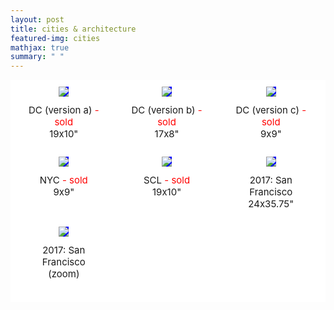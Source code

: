```yaml
---
layout: post
title: cities & architecture
featured-img: cities
mathjax: true
summary: " "
---
```



<html>
<head>
<style>
.grid-container {
  display: grid;
  grid-template-columns: auto auto auto;
  background-color: white;
  grid-column-gap: 20px;
  padding: 10px;
}
.grid-image {
  background-color: blue;
  border: 1px solid white;
  padding: 0px;
  font-size: 30px;
  text-align: center;
  align-self: center;
  justify-self: center;
}
.grid-caption {
  background-color: white;
  border: 1px solid white;
  padding: 10px;
  margin-bottom:15px;
  font-size: 15px;
  text-align: center;
}
</style>
</head>
<body>

<!-- 
INSTRUCTIONS: 
To add new rows, insert all these lines: 


To add "sold" tag, insert this text immediately after the name of the painting:

<span style="color:red;"> - sold</span>


 -->

<div class="grid-container">
  <div class="grid-image">
    <img src="{{site.baseurl}}/assets/img/posts/cities/DC_a.jpg">
  </div>
  <div class="grid-image">
    <img src="{{site.baseurl}}/assets/img/posts/cities/DC_b.jpg">
  </div>
  <div class="grid-image">
    <img src="{{site.baseurl}}/assets/img/posts/cities/DC_c2.jpg">
  </div>  
  <div class="grid-caption">DC (version a)<span style="color:red;"> - sold</span><br>19x10"</div>
  <div class="grid-caption">DC (version b)<span style="color:red;"> - sold</span><br>17x8"</div>
  <div class="grid-caption">DC (version c)<span style="color:red;"> - sold</span><br>9x9"</div>  
  <div class="grid-image">
    <img src="{{site.baseurl}}/assets/img/posts/cities/NYC.jpg">
  </div>
  <div class="grid-image">
    <img src="{{site.baseurl}}/assets/img/posts/cities/SCL.jpg">
  </div>
  <div class="grid-image">
    <img src="{{site.baseurl}}/assets/img/posts/cities/SF.jpg">
  </div>  
  <div class="grid-caption">NYC<span style="color:red;"> - sold</span><br>9x9"</div>
  <div class="grid-caption">SCL<span style="color:red;"> - sold</span><br>19x10"</div>
  <div class="grid-caption">2017: San Francisco<br>24x35.75"</div>  
    <div class="grid-image">
    <img src="{{site.baseurl}}/assets/img/posts/cities/SFzoom.jpg">
  </div>
  <div class="grid-image">
    <img src="">
  </div>
  <div class="grid-image">
    <img src="">
  </div>  
  <div class="grid-caption">2017: San Francisco<br>(zoom)</div>
  <div class="grid-caption"></div>
  <div class="grid-caption"></div>  

  <!-- INSERT NEW ROWS HERE AS NECESSARY:  -->



  <!-- DO NOT INSERT ANYTHING AFTER THIS POINT -->

</div>

</body>
</html>

